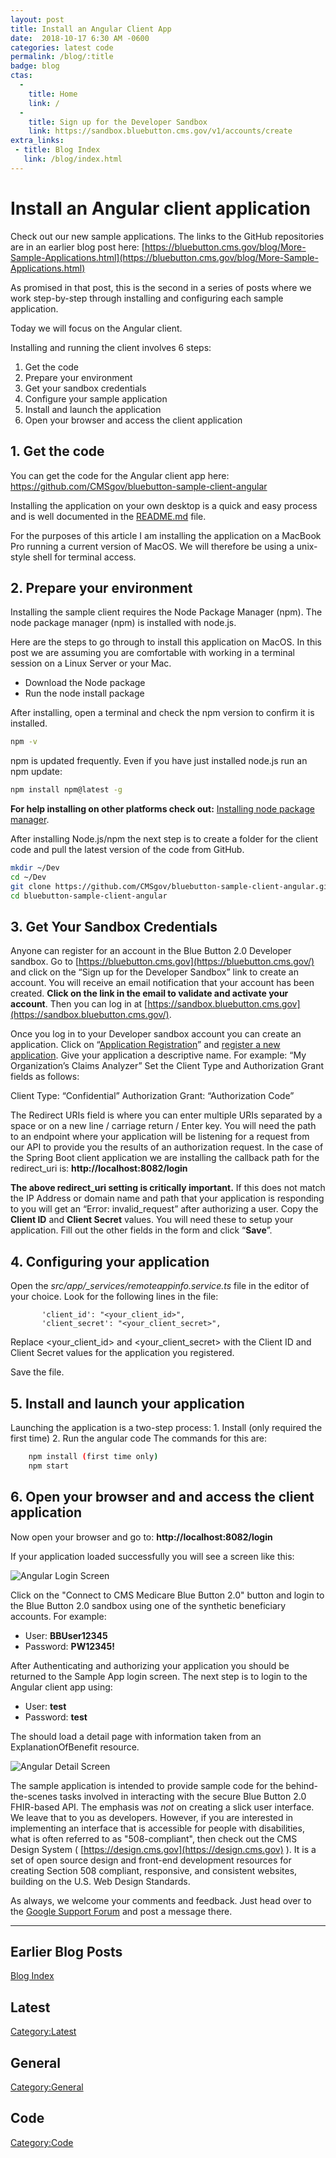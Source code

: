 ```yaml
---
layout: post
title: Install an Angular Client App
date:  2018-10-17 6:30 AM -0600
categories: latest code
permalink: /blog/:title
badge: blog
ctas:
  - 
    title: Home
    link: /
  -
    title: Sign up for the Developer Sandbox
    link: https://sandbox.bluebutton.cms.gov/v1/accounts/create
extra_links:
 - title: Blog Index
   link: /blog/index.html
---
```

# Install an Angular client application
Check out our new sample applications. 
The links to the GitHub repositories are in an earlier blog post here: 
[https://bluebutton.cms.gov/blog/More-Sample-Applications.html](https://bluebutton.cms.gov/blog/More-Sample-Applications.html)

As promised in that post, this is the second in a series of posts where we work 
step-by-step through installing and configuring each sample application.

Today we will focus on the Angular client.

Installing and running the client involves 6 steps:
1. Get the code
2. Prepare your environment
3. Get your sandbox credentials
4. Configure your sample application
5. Install and launch the application
6. Open your browser and access the client application

## 1. Get the code
You can get the code for the Angular client app here:
https://github.com/CMSgov/bluebutton-sample-client-angular

Installing the application on your own desktop is a quick and easy process and is well 
documented in the [README.md](https://github.com/CMSgov/bluebutton-sample-client-angular/blob/master/README.md) file.

For the purposes of this article I am installing the application on a MacBook Pro running 
a current version of MacOS. We will therefore be using a unix-style shell for terminal access. 

## 2. Prepare your environment
Installing the sample client requires the Node Package Manager (npm). The node package 
manager (npm) is installed with node.js.

Here are the steps to go through to install this application on MacOS. 
In this post we are assuming you are comfortable with working in a terminal session 
on a Linux Server or your Mac.

- Download the Node package
- Run the node install package

After installing, open a terminal and check the npm version to confirm it is installed.

``` bash
npm -v
```

npm is updated frequently. Even if you have just installed node.js run an npm update:

``` bash
npm install npm@latest -g
```

**For help installing on other platforms check out:** 
<a href="https://www.npmjs.com/get-npm" target="_blank">Installing node package manager</a>.

After installing Node.js/npm the next step is to create a folder for the client code and pull 
the latest version of the code from GitHub.


``` bash
mkdir ~/Dev
cd ~/Dev
git clone https://github.com/CMSgov/bluebutton-sample-client-angular.git
cd bluebutton-sample-client-angular
```

## 3. Get Your Sandbox Credentials
Anyone can register for an account in the Blue Button 2.0 Developer sandbox. 
Go to  [https://bluebutton.cms.gov](https://bluebutton.cms.gov/) and click on the 
“Sign up for the Developer Sandbox” link to create an account.
You will receive an email notification that your account has been created. 
**Click on the link in the email to validate and activate your account**. 
Then you can log in at  [https://sandbox.bluebutton.cms.gov](https://sandbox.bluebutton.cms.gov/).

Once you log in to your Developer sandbox account you can create an application.
Click on “[Application Registration](https://sandbox.bluebutton.cms.gov/v1/o/applications/)” 
and [register a new application](https://sandbox.bluebutton.cms.gov/v1/o/applications/register/).
Give your application a descriptive name. For example: “My Organization’s Claims Analyzer”
Set the Client Type and Authorization Grant fields as follows: 

Client Type: “Confidential” 
Authorization Grant: “Authorization Code”

The Redirect URIs field is where you can enter multiple URIs separated by a space or 
on a new line / carriage return / Enter key.
You will need the path to an endpoint where your application will be listening 
for a request from our API to provide you the results of an authorization request.
In the case of the Spring Boot client application we are installing the callback 
path for the redirect_uri is: **http://localhost:8082/login**

**The above redirect_uri setting is critically important.** If this does not match 
the IP Address or domain name and path that your application is responding to you 
will get an “Error: invalid_request” after authorizing a user.
Copy the **Client ID** and **Client Secret** values. 
You will need these to setup your application. Fill out the other fields in the 
form and click “**Save**”.

## 4. Configuring your application
Open the *src/app/_services/remoteappinfo.service.ts* file in the editor of your choice.
Look for the following lines in the file:
```
       'client_id': "<your_client_id>",
       'client_secret': "<your_client_secret>",
```

Replace <your_client_id> and <your_client_secret> with the Client ID and Client Secret 
values for the application you registered.

Save the file.

## 5. Install and launch your application
Launching the application is a two-step process:
	1. Install (only required the first time)
	2. Run the angular code
The commands for this are:

``` bash
    npm install (first time only)
    npm start
```

## 6. Open your browser and and access the client application
Now open your browser and go to:
**http://localhost:8082/login**

If your application loaded successfully you will see a screen like this:

![Angular Login Screen](/assets/img/blog/angular-login.png)

Click on the "Connect to CMS Medicare Blue Button 2.0" button and login to the 
Blue Button 2.0 sandbox using one of the synthetic beneficiary accounts. 
For example:

* User: **BBUser12345**
* Password: **PW12345!**

After Authenticating and authorizing your application you should be returned to 
the Sample App login screen. The next step is to login to the Angular client app using:
* User: **test**
* Password: **test**

The should load a detail page with information taken from an ExplanationOfBenefit
resource.

![Angular Detail Screen](/assets/img/blog/angular-detail.png)

The sample application is intended to provide sample code for the behind-the-scenes tasks 
involved in interacting with the secure Blue Button 2.0 FHIR-based API. 
The emphasis was *not* on creating a slick user interface. 
We leave that to you as developers. However, if you are interested in 
implementing an interface that is accessible for people with disabilities, 
what is often referred to as "508-compliant", then check out the 
CMS Design System ( [https://design.cms.gov](https://design.cms.gov) ). 
It is a set of open source design and front-end development resources 
for creating Section 508 compliant, responsive, and consistent websites, 
building on the U.S. Web Design Standards.

As always, we welcome your comments and feedback. Just head over to the 
[Google Support Forum](https://groups.google.com/forum/#!forum/developer-group-for-cms-blue-button-api) 
and post a message there.


---
## Earlier Blog Posts

[Blog Index](/blog/)

## Latest
[Category:Latest](/blog/category/latest.html)

## General
[Category:General](/blog/category/general.html)

## Code
[Category:Code](/blog/category/code.html)
